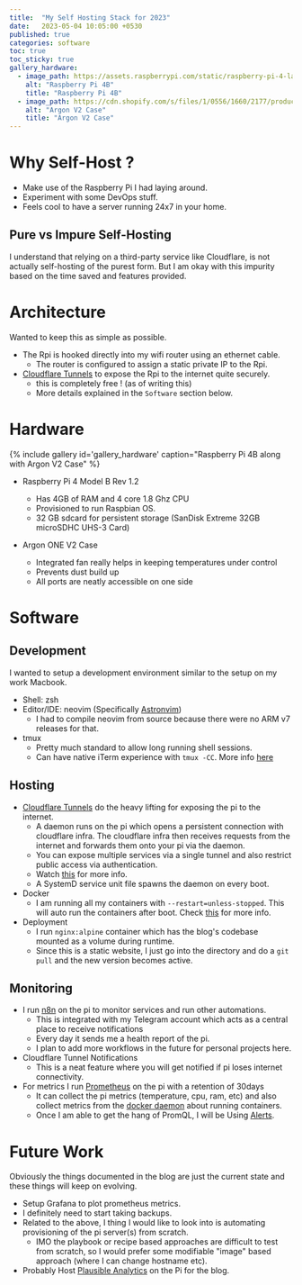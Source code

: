 ```yaml
---
title:  "My Self Hosting Stack for 2023"
date:   2023-05-04 10:05:00 +0530
published: true
categories: software
toc: true
toc_sticky: true
gallery_hardware:
  - image_path: https://assets.raspberrypi.com/static/raspberry-pi-4-labelled-f5e5dcdf6a34223235f83261fa42d1e8.png
    alt: "Raspberry Pi 4B"
    title: "Raspberry Pi 4B"
  - image_path: https://cdn.shopify.com/s/files/1/0556/1660/2177/products/AR1-V2_04_350x.jpg
    alt: "Argon V2 Case"
    title: "Argon V2 Case"
---
```


# Why Self-Host ?
* Make use of the Raspberry Pi I had laying around.
* Experiment with some DevOps stuff.
* Feels cool to have a server running 24x7 in your home.

## Pure vs Impure Self-Hosting
I understand that relying on a third-party service like Cloudflare, is not actually self-hosting of the purest form. But I am okay with this impurity based on the time saved and features provided.


# Architecture
Wanted to keep this as simple as possible.
* The Rpi is hooked directly into my wifi router using an ethernet cable. 
  * The router is configured to assign a static private IP to the Rpi.
* [Cloudflare Tunnels](https://developers.cloudflare.com/cloudflare-one/connections/connect-apps/#how-it-works) to expose the Rpi to the internet quite securely.
  * this is completely free ! (as of writing this)
  * More details explained in the `Software` section below.


# Hardware
{% include gallery id='gallery_hardware' caption="Raspberry Pi 4B along with Argon V2 Case" %}

* Raspberry Pi 4 Model B Rev 1.2
  * Has 4GB of RAM and 4 core 1.8 Ghz CPU
  * Provisioned to run Raspbian OS.
  * 32 GB sdcard for persistent storage (SanDisk Extreme 32GB microSDHC UHS-3 Card)

* Argon ONE V2 Case
  * Integrated fan really helps in keeping temperatures under control
  * Prevents dust build up
  * All ports are neatly accessible on one side

# Software
## Development
I wanted to setup a development environment similar to the setup on my work Macbook.
* Shell: zsh
* Editor/IDE: neovim (Specifically [Astronvim](https://astronvim.com/))
  * I had to compile neovim from source because there were no ARM v7 releases for that.
* tmux
  * Pretty much standard to allow long running shell sessions.
  * Can have native iTerm experience with `tmux -CC`. More info [here](https://iterm2.com/documentation-tmux-integration.html)

## Hosting
* [Cloudflare Tunnels](https://developers.cloudflare.com/cloudflare-one/connections/connect-apps/#how-it-works) do the heavy lifting for exposing the pi to the internet.
    * A daemon runs on the pi which opens a persistent connection with cloudflare infra. The cloudflare infra then receives requests from the internet and forwards them onto your pi via the daemon.
    * You can expose multiple services via a single tunnel and also restrict public access via authentication.
    * Watch [this](https://www.youtube.com/watch?v=ZvIdFs3M5ic) for more info.
    * A SystemD service unit file spawns the daemon on every boot.
* Docker
    * I am running all my containers with `--restart=unless-stopped`. This will auto run the containers after boot. Check [this](https://docs.docker.com/config/containers/start-containers-automatically/) for more info.
* Deployment
    * I run `nginx:alpine` container which has the blog's codebase mounted as a volume during runtime.
    * Since this is a static website, I just go into the directory and do a `git pull` and the new version becomes active.

## Monitoring
* I run [n8n](https://n8n.io/) on the pi to monitor services and run other automations.
  * This is integrated with my Telegram account which acts as a central place to receive notifications
  * Every day it sends me a health report of the pi.
  * I plan to add more workflows in the future for personal projects here.
* Cloudflare Tunnel Notifications
  * This is a neat feature where you will get notified if pi loses internet connectivity.
* For metrics I run [Prometheus](https://prometheus.io/) on the pi with a retention of 30days
  * It can collect the pi metrics (temperature, cpu, ram, etc) and also collect metrics from the [docker daemon](https://docs.docker.com/config/daemon/prometheus/) about running containers.
  * Once I am able to get the hang of PromQL, I will be Using [Alerts](https://prometheus.io/docs/alerting/overview/).


# Future Work
Obviously the things documented in the blog are just the current state and these things will keep on evolving.
* Setup Grafana to plot prometheus metrics.
* I definitely need to start taking backups.
* Related to the above, I thing I would like to look into is automating provisioning of the pi server(s) from scratch.
  * IMO the playbook or recipe based approaches are difficult to test from scratch, so I would prefer some modifiable "image" based approach (where I can change hostname etc).
* Probably Host [Plausible Analytics](https://plausible.io/docs/self-hosting) on the Pi for the blog.

